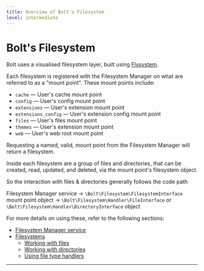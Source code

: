 ```yaml
---
title: Overview of Bolt's Filesystem
level: intermediate
---
```

Bolt's Filesystem
=================

Bolt uses a visualised filesystem layer, built using [Flysystem][flysystem].

Each filesystem is registered with the Filesystem Manager on what are referred
to as a "mount point". These mount points include:

  * `cache` — User's cache mount point
  * `config` — User's config mount point
  * `extensions` — User's extension mount point
  * `extensions_config` — User's extension config mount point
  * `files` — User's files mount point
  * `themes` — User's extension mount point
  * `web` — User's web root mount point

Requesting a named, valid, mount point from the Filesystem Manager will return
a filesystem.

Inside each filesystem are a group of files and directories, that can be 
created, read, updated, and deleted, via the mount point's filesystem object.

So the interaction with files & directories generally follows the code path

Filesystem Manager service -> `\Bolt\Filesystem\FilesystemInterface` mount 
point object -> `\Bolt\Filesystem\Handler\FileInterface` or 
`\Bolt\Filesystem\Handler\DirectoryInterface` object 

For more details on using these, refer to the following sections:

  * [Filesystem Manager service](filesystem-manager)
  * [Filesystems](filesystems)
    * [Working with files](working-with-files)
    * [Working with directories](working-with-directories)
    * [Using file type handlers](file-type-handlers)

---

[flysystem]: https://flysystem.thephpleague.com/
